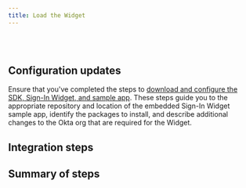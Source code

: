 ```yaml
---
title: Load the Widget
---
```


<div class="oie-embedded-sdk">

<ApiLifecycle access="ie" /><br>
<ApiLifecycle access="Limited GA" /><br>

<StackSelector class="cleaner-selector"/>

## Configuration updates

Ensure that you've completed the steps to [download and configure the SDK, Sign-In Widget, and sample app](/docs/guides/oie-embedded-common-download-setup-app/aspnet/main/). These steps guide you to the appropriate repository and location of the embedded Sign-In Widget sample app, identify the packages to install, and describe additional changes to the Okta org that are required for the Widget.

## Integration steps

<StackSelector snippet="summaryofsteps" noSelector />

## Summary of steps

<StackSelector snippet="integrationsteps" noSelector />

</div>
